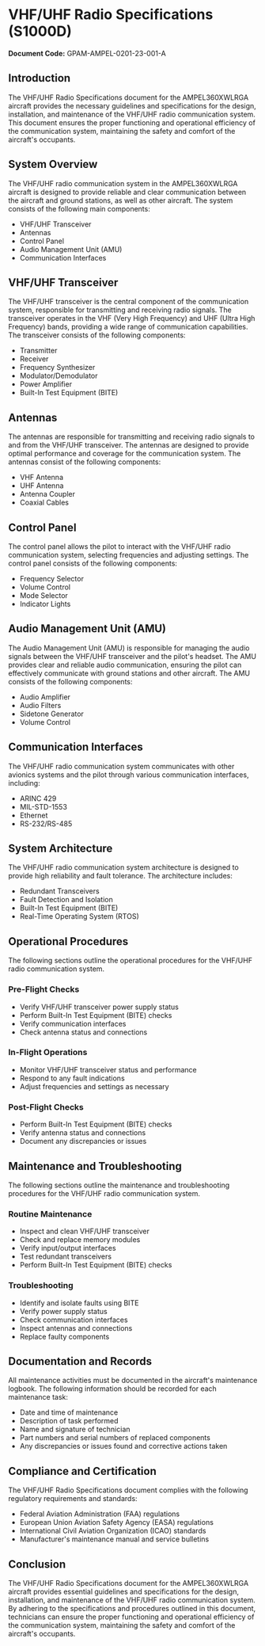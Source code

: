 # VHF/UHF Radio Specifications (S1000D)

**Document Code:** GPAM-AMPEL-0201-23-001-A

## Introduction

The VHF/UHF Radio Specifications document for the AMPEL360XWLRGA aircraft provides the necessary guidelines and specifications for the design, installation, and maintenance of the VHF/UHF radio communication system. This document ensures the proper functioning and operational efficiency of the communication system, maintaining the safety and comfort of the aircraft's occupants.

## System Overview

The VHF/UHF radio communication system in the AMPEL360XWLRGA aircraft is designed to provide reliable and clear communication between the aircraft and ground stations, as well as other aircraft. The system consists of the following main components:

- VHF/UHF Transceiver
- Antennas
- Control Panel
- Audio Management Unit (AMU)
- Communication Interfaces

## VHF/UHF Transceiver

The VHF/UHF transceiver is the central component of the communication system, responsible for transmitting and receiving radio signals. The transceiver operates in the VHF (Very High Frequency) and UHF (Ultra High Frequency) bands, providing a wide range of communication capabilities. The transceiver consists of the following components:

- Transmitter
- Receiver
- Frequency Synthesizer
- Modulator/Demodulator
- Power Amplifier
- Built-In Test Equipment (BITE)

## Antennas

The antennas are responsible for transmitting and receiving radio signals to and from the VHF/UHF transceiver. The antennas are designed to provide optimal performance and coverage for the communication system. The antennas consist of the following components:

- VHF Antenna
- UHF Antenna
- Antenna Coupler
- Coaxial Cables

## Control Panel

The control panel allows the pilot to interact with the VHF/UHF radio communication system, selecting frequencies and adjusting settings. The control panel consists of the following components:

- Frequency Selector
- Volume Control
- Mode Selector
- Indicator Lights

## Audio Management Unit (AMU)

The Audio Management Unit (AMU) is responsible for managing the audio signals between the VHF/UHF transceiver and the pilot's headset. The AMU provides clear and reliable audio communication, ensuring the pilot can effectively communicate with ground stations and other aircraft. The AMU consists of the following components:

- Audio Amplifier
- Audio Filters
- Sidetone Generator
- Volume Control

## Communication Interfaces

The VHF/UHF radio communication system communicates with other avionics systems and the pilot through various communication interfaces, including:

- ARINC 429
- MIL-STD-1553
- Ethernet
- RS-232/RS-485

## System Architecture

The VHF/UHF radio communication system architecture is designed to provide high reliability and fault tolerance. The architecture includes:

- Redundant Transceivers
- Fault Detection and Isolation
- Built-In Test Equipment (BITE)
- Real-Time Operating System (RTOS)

## Operational Procedures

The following sections outline the operational procedures for the VHF/UHF radio communication system.

### Pre-Flight Checks

- Verify VHF/UHF transceiver power supply status
- Perform Built-In Test Equipment (BITE) checks
- Verify communication interfaces
- Check antenna status and connections

### In-Flight Operations

- Monitor VHF/UHF transceiver status and performance
- Respond to any fault indications
- Adjust frequencies and settings as necessary

### Post-Flight Checks

- Perform Built-In Test Equipment (BITE) checks
- Verify antenna status and connections
- Document any discrepancies or issues

## Maintenance and Troubleshooting

The following sections outline the maintenance and troubleshooting procedures for the VHF/UHF radio communication system.

### Routine Maintenance

- Inspect and clean VHF/UHF transceiver
- Check and replace memory modules
- Verify input/output interfaces
- Test redundant transceivers
- Perform Built-In Test Equipment (BITE) checks

### Troubleshooting

- Identify and isolate faults using BITE
- Verify power supply status
- Check communication interfaces
- Inspect antennas and connections
- Replace faulty components

## Documentation and Records

All maintenance activities must be documented in the aircraft's maintenance logbook. The following information should be recorded for each maintenance task:

- Date and time of maintenance
- Description of task performed
- Name and signature of technician
- Part numbers and serial numbers of replaced components
- Any discrepancies or issues found and corrective actions taken

## Compliance and Certification

The VHF/UHF Radio Specifications document complies with the following regulatory requirements and standards:

- Federal Aviation Administration (FAA) regulations
- European Union Aviation Safety Agency (EASA) regulations
- International Civil Aviation Organization (ICAO) standards
- Manufacturer's maintenance manual and service bulletins

## Conclusion

The VHF/UHF Radio Specifications document for the AMPEL360XWLRGA aircraft provides essential guidelines and specifications for the design, installation, and maintenance of the VHF/UHF radio communication system. By adhering to the specifications and procedures outlined in this document, technicians can ensure the proper functioning and operational efficiency of the communication system, maintaining the safety and comfort of the aircraft's occupants.
